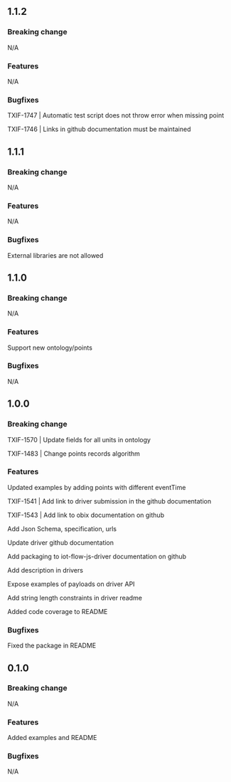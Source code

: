 ## 1.1.2

### Breaking change

N/A

### Features

N/A

### Bugfixes

TXIF-1747 | Automatic test script does not throw error when missing point

TXIF-1746 | Links in github documentation must be maintained

## 1.1.1

### Breaking change

N/A

### Features

N/A

### Bugfixes

External libraries are not allowed

## 1.1.0

### Breaking change

N/A

### Features

Support new ontology/points

### Bugfixes

N/A

## 1.0.0

### Breaking change

TXIF-1570 | Update fields for all units in ontology

TXIF-1483 | Change points records algorithm

### Features

Updated examples by adding points with different eventTime

TXIF-1541 | Add link to driver submission in the github documentation

TXIF-1543 | Add link to obix documentation on github 

Add Json Schema, specification, urls

Update driver github documentation

Add packaging to iot-flow-js-driver documentation on github

Add description in drivers

Expose examples of payloads on driver API

Add string length constraints in driver readme

Added code coverage to README

### Bugfixes

Fixed the package in README

## 0.1.0

### Breaking change

N/A

### Features

Added examples and README

### Bugfixes

N/A
